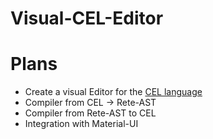 # Visual-CEL-Editor

# Plans
- Create a visual Editor for the [CEL language](https://github.com/google/cel-go)
- Compiler from CEL -> Rete-AST
- Compiler from Rete-AST to CEL
- Integration with Material-UI

